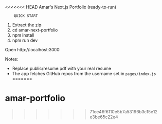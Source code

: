 <<<<<<< HEAD
        Amar's Next.js Portfolio (ready-to-run)

        QUICK START

1. Extract the zip
2. cd amar-next-portfolio
3. npm install
4. npm run dev

Open http://localhost:3000

Notes:
- Replace public/resume.pdf with your real resume
- The app fetches GitHub repos from the username set in `pages/index.js`
=======
# amar-portfolio
>>>>>>> 71ce46f6110e5b7a53196b3c15e12e3be65c22e4
